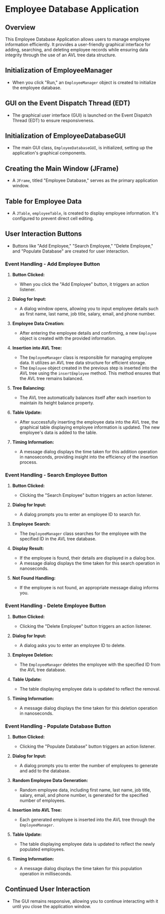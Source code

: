 # Employee Database Application

## Overview

This Employee Database Application allows users to manage employee information efficiently. It provides a user-friendly graphical interface for adding, searching, and deleting employee records while ensuring data integrity through the use of an AVL tree data structure.

## Initialization of EmployeeManager

- When you click "Run," an `EmployeeManager` object is created to initialize the employee database.

## GUI on the Event Dispatch Thread (EDT)

- The graphical user interface (GUI) is launched on the Event Dispatch Thread (EDT) to ensure responsiveness.

## Initialization of EmployeeDatabaseGUI

- The main GUI class, `EmployeeDatabaseGUI`, is initialized, setting up the application's graphical components.

## Creating the Main Window (JFrame)

- A `JFrame`, titled "Employee Database," serves as the primary application window.

## Table for Employee Data

- A `JTable`, `employeeTable`, is created to display employee information. It's configured to prevent direct cell editing.

## User Interaction Buttons

- Buttons like "Add Employee," "Search Employee," "Delete Employee," and "Populate Database" are created for user interaction.

### Event Handling - Add Employee Button

1. **Button Clicked:**
   - When you click the "Add Employee" button, it triggers an action listener.

2. **Dialog for Input:**
   - A dialog window opens, allowing you to input employee details such as first name, last name, job title, salary, email, and phone number.

3. **Employee Data Creation:**
   - After entering the employee details and confirming, a new `Employee` object is created with the provided information.

4. **Insertion into AVL Tree:**
   - The `EmployeeManager` class is responsible for managing employee data. It utilizes an AVL tree data structure for efficient storage.
   - The `Employee` object created in the previous step is inserted into the AVL tree using the `insertEmployee` method. This method ensures that the AVL tree remains balanced.

5. **Tree Balancing:**
   - The AVL tree automatically balances itself after each insertion to maintain its height balance property.

6. **Table Update:**
   - After successfully inserting the employee data into the AVL tree, the graphical table displaying employee information is updated. The new employee's data is added to the table.

7. **Timing Information:**
   - A message dialog displays the time taken for this addition operation in nanoseconds, providing insight into the efficiency of the insertion process.

### Event Handling - Search Employee Button

1. **Button Clicked:**
   - Clicking the "Search Employee" button triggers an action listener.

2. **Dialog for Input:**
   - A dialog prompts you to enter an employee ID to search for.

3. **Employee Search:**
   - The `EmployeeManager` class searches for the employee with the specified ID in the AVL tree database.

4. **Display Result:**
   - If the employee is found, their details are displayed in a dialog box.
   - A message dialog displays the time taken for this search operation in nanoseconds.

5. **Not Found Handling:**
   - If the employee is not found, an appropriate message dialog informs you.

### Event Handling - Delete Employee Button

1. **Button Clicked:**
   - Clicking the "Delete Employee" button triggers an action listener.

2. **Dialog for Input:**
   - A dialog asks you to enter an employee ID to delete.

3. **Employee Deletion:**
   - The `EmployeeManager` deletes the employee with the specified ID from the AVL tree database.

4. **Table Update:**
   - The table displaying employee data is updated to reflect the removal.

5. **Timing Information:**
   - A message dialog displays the time taken for this deletion operation in nanoseconds.

### Event Handling - Populate Database Button

1. **Button Clicked:**
   - Clicking the "Populate Database" button triggers an action listener.

2. **Dialog for Input:**
   - A dialog prompts you to enter the number of employees to generate and add to the database.

3. **Random Employee Data Generation:**
   - Random employee data, including first name, last name, job title, salary, email, and phone number, is generated for the specified number of employees.

4. **Insertion into AVL Tree:**
   - Each generated employee is inserted into the AVL tree through the `EmployeeManager`.

5. **Table Update:**
   - The table displaying employee data is updated to reflect the newly populated employees.

6. **Timing Information:**
   - A message dialog displays the time taken for this population operation in milliseconds.

## Continued User Interaction

- The GUI remains responsive, allowing you to continue interacting with it until you close the application window.
